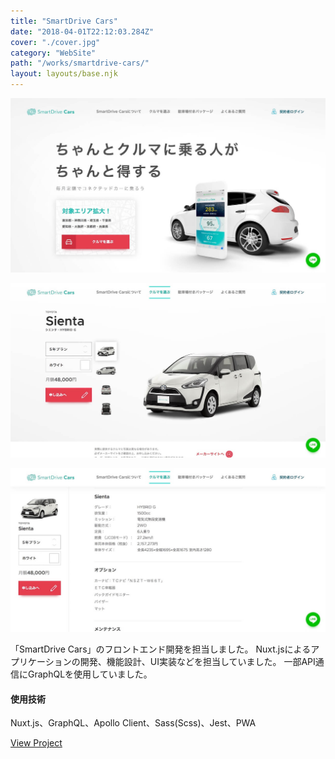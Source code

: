 ```yaml
---
title: "SmartDrive Cars"
date: "2018-04-01T22:12:03.284Z"
cover: "./cover.jpg"
category: "WebSite"
path: "/works/smartdrive-cars/"
layout: layouts/base.njk
---
```


![キャプチャ1](./cover.jpg)

![キャプチャ2](./cover2.jpg)

![キャプチャ3](./cover3.jpg)

「SmartDrive Cars」のフロントエンド開発を担当しました。
Nuxt.jsによるアプリケーションの開発、機能設計、UI実装などを担当していました。
一部API通信にGraphQLを使用していました。

#### 使用技術
Nuxt.js、GraphQL、Apollo Client、Sass(Scss)、Jest、PWA

[View Project](https://smartdrive-cars.jp)
